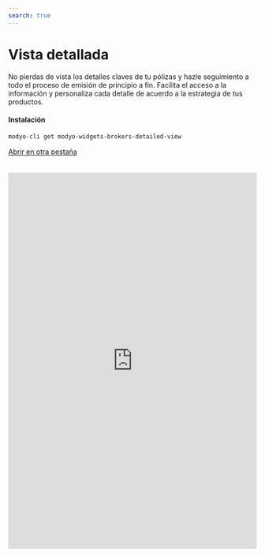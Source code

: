 ```yaml
---
search: true
---
```


# Vista detallada

No pierdas de vista los detalles claves de tu pólizas y hazle seguimiento a todo el proceso de emisión de principio a fin. Facilita el acceso a la información y personaliza cada detalle de acuerdo a la estrategia de tus productos.

#### Instalación

```bash
modyo-cli get modyo-widgets-brokers-detailed-view
```

[Abrir en otra pestaña](https://widgets-es.modyo.com/seguros/broker/vista-detallada)

<iframe id="widgetFrame" src="https://widgets-es.modyo.com/seguros/broker/vista-detallada" width="100%" frameBorder="0"  style="min-height:762px;overflow:auto;margin-top:20px;"></p>

<table spaces-before="0">
  <tr>
    <th>
      Funcionalidad
    </th>
    
    <th>
      Descripción
    </th>
  </tr>
  
  <tr>
    <td>
      Resumen
    </td>
    
    <td>
      Facilita la consulta de las pólizas y presenta los datos relevantes a tus intermediarios independiente del estado de las pólizas. Usa esta sección para notificar sobre fechas importantes o cambios de estado en la póliza.
    </td>
  </tr>
  
  <tr>
    <td>
      Condiciones
    </td>
    
    <td>
      Personaliza el módulo para presentar las coberturas y deducibles de la póliza en caso de siniestros. Facilita que los intermediarios identifiquen los datos mínimos de las coberturas o evoluciona este módulo para configurar activación.
    </td>
  </tr>
  
  <tr>
    <td>
      Tabla de primas
    </td>
    
    <td>
      Configura según tu estrategia comercial las primas que se pagan en la póliza o facilita que tus intermediarios administren bajo tus reglas los incrementos de prima.
    </td>
  </tr>
  
  <tr>
    <td>
      Histórico
    </td>
    
    <td>
      Genera una trazabilidad de los movimientos de las pólizas para que tanto los intermediarios como tu equipo de operación puedan visualizar o gestionar endosos, resignaciones o envíos de PDF de cada movimiento.
    </td>
  </tr>
  
  <tr>
    <td>
      Descarga
    </td>
    
    <td>
      Integra los clausulados de las pólizas en PDF y facilita el envío a través de correo electrónico. Complementa los documentos con información legal o de negocio según la necesidad.
    </td>
  </tr>
  
  <tr>
    <td>
      Envío de firma
    </td>
    
    <td>
      Agiliza el pago de las pólizas integrando esta opción de envío de firma para aprobación del pago. Ahorra tiempo y optimiza procesos para emitir de forma más eficiente.
    </td>
  </tr>
</table>
